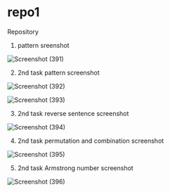 # repo1
Repository 

1) pattern sreenshot

![Screenshot (391)](https://user-images.githubusercontent.com/84182620/194709734-a5ade91c-a558-4609-b018-fcbedb8bf04f.png)

2) 2nd task pattern screenshot

![Screenshot (392)](https://user-images.githubusercontent.com/84182620/194709800-a021618b-3aae-4816-b830-59c58528cc09.png)

![Screenshot (393)](https://user-images.githubusercontent.com/84182620/194709803-3c04c725-2be3-4ae5-a413-d9535661f08e.png)

3) 2nd task reverse sentence screenshot

![Screenshot (394)](https://user-images.githubusercontent.com/84182620/194709903-18a4727a-4b4b-438e-9d4e-1333176bab7a.png)

4) 2nd task permutation and combination screenshot

![Screenshot (395)](https://user-images.githubusercontent.com/84182620/194709934-9f42612d-6f08-4d76-9404-6c55b308cf72.png)

5) 2nd task Armstrong number screenshot

![Screenshot (396)](https://user-images.githubusercontent.com/84182620/194709944-65b92f89-f0fa-47ce-8b81-dfcf3e3f4f3b.png)
